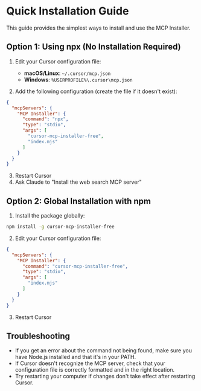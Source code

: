 # Quick Installation Guide

This guide provides the simplest ways to install and use the MCP Installer.

## Option 1: Using npx (No Installation Required)

1. Edit your Cursor configuration file:
   - **macOS/Linux**: `~/.cursor/mcp.json`
   - **Windows**: `%USERPROFILE%\.cursor\mcp.json`

2. Add the following configuration (create the file if it doesn't exist):

```json
{
  "mcpServers": {
    "MCP Installer": {
      "command": "npx",
      "type": "stdio",
      "args": [
        "cursor-mcp-installer-free",
        "index.mjs"
      ]
    }
  }
}
```

3. Restart Cursor
4. Ask Claude to "Install the web search MCP server"

## Option 2: Global Installation with npm

1. Install the package globally:

```bash
npm install -g cursor-mcp-installer-free
```

2. Edit your Cursor configuration file:

```json
{
  "mcpServers": {
    "MCP Installer": {
      "command": "cursor-mcp-installer-free",
      "type": "stdio",
      "args": [
        "index.mjs"
      ]
    }
  }
}
```

3. Restart Cursor

## Troubleshooting

- If you get an error about the command not being found, make sure you have Node.js installed and that it's in your PATH.
- If Cursor doesn't recognize the MCP server, check that your configuration file is correctly formatted and in the right location.
- Try restarting your computer if changes don't take effect after restarting Cursor. 
